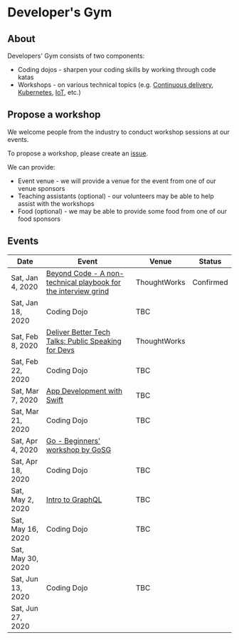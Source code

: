 # Developer's Gym

## About 

Developers' Gym consists of two components:

- Coding dojos - sharpen your coding skills by working through code katas
- Workshops - on various technical topics (e.g. [Continuous delivery](https://www.meetup.com/Junior-Developers-Singapore/events/262410758/), [Kubernetes](https://www.meetup.com/Junior-Developers-Singapore/events/264395751/), [IoT](https://www.meetup.com/Junior-Developers-Singapore/events/264490586/), etc.)

## Propose a workshop

We welcome people from the industry to conduct workshop sessions at our events. 

To propose a workshop, please create an [issue](https://github.com/JuniorDevSingapore/developers-gym/issues/new?assignees=&labels=event+-+workshop&template=propopse-a-workshop.md&title=%5BEvent%5D+%3CYour+Workshop+Title%3E).

We can provide: 

- Event venue - we will provide a venue for the event from one of our venue sponsors
- Teaching assistants (optional) - our volunteers may be able to help assist with the workshops
- Food (optional) - we may be able to provide some food from one of our food sponsors

## Events

| Date | Event | Venue | Status |
| ---- | ----- | ----- |:------:|
| Sat, Jan 4, 2020 | [Beyond Code - A non-technical playbook for the interview grind](https://github.com/JuniorDevSingapore/developers-gym/issues/2) | ThoughtWorks | Confirmed |
| Sat, Jan 18, 2020 | Coding Dojo | TBC | |
| Sat, Feb 8, 2020 | [Deliver Better Tech Talks: Public Speaking for Devs](https://github.com/JuniorDevSingapore/developers-gym/issues/3) | ThoughtWorks | |
| Sat, Feb 22, 2020 | Coding Dojo | TBC | |
| Sat, Mar 7, 2020 | [App Development with Swift](https://github.com/JuniorDevSingapore/developers-gym/issues/6) | TBC
| Sat, Mar 21, 2020 | Coding Dojo | TBC | |
| Sat, Apr 4, 2020 | [Go - Beginners' workshop by GoSG](https://github.com/JuniorDevSingapore/developers-gym/issues/4) | | |
| Sat, Apr 18, 2020 | Coding Dojo | TBC | |
| Sat, May 2, 2020 | [Intro to GraphQL](https://github.com/JuniorDevSingapore/developers-gym/issues/5) | TBC
| Sat, May 16, 2020 | Coding Dojo | TBC | |
| Sat, May 30, 2020 | 
| Sat, Jun 13, 2020 | Coding Dojo | TBC | |
| Sat, Jun 27, 2020 | 

